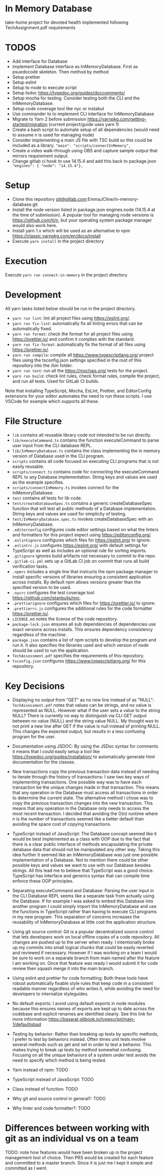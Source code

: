 # In Memory Database

take-home project for devoted health implemented following TechAssignment.pdf requirements

# TODOS

- Add interface for Database
- Implement Database interface as InMemoryDatabase. First as psuedocode skeleton. Then method by method
- Setup prettier
- Setup eslint
- Setup ts-node to execute script
- Setup tsdoc https://typedoc.org/guides/doccomments/
- Setup mocha for testing. Consider testing both the CLI and the InMemoryDatabase.
- Setup code coverage tool like nyc or instabul
- Use commander to to implement CLI interface for InMemoryDatabase
- Migrate to Yarn 2 before submission https://yarnpkg.com/getting-started/migration (current project/guide uses yarn 1)
- Create a bash script to automate setup of all dependencies (would need to assume n is used for managing node)
- Consider implementing a main JS file with TSC build so this could be included as a library. `"main": "scripts/connectInMemory",`
- Create a video walk-through using OBS and capture sample output that mirrors requirement output.
- Change gitlab ci hook to use 14.15.4 and add this back to package.json `	"engines": { "node": "14.15.4"},`

# Setup

- Clone this repository git@gitlab.com:EmmaJCline/in-memory-database.git
- Install the node version listed in package.json engines.node (14.15.4 at the time of submission). A popular tool for managing node versions is https://github.com/tj/n, but your operating system package manager would also work here.
- Install yarn 1.x which will be used as an alternative to npm https://classic.yarnpkg.com/en/docs/install
- Execute `yarn install` in the project directory

# Execution

Execute `yarn run connect-in-memory` in the project directory

# Development

All yarn tasks listed below should be run in the project directory.

- `yarn run lint`: lint all project files using https://eslint.org/.
- `yarn run fix-lint`: automatically fix all linting errors that can be automatically fixed.
- `yarn run format`: check the format for all project files using https://prettier.io/ and confirm it complies with the standard.
- `yarn run fix-format`: automatically fix the format of all files using https://prettier.io/.
- `yarn run compile`: compile all https://www.typescriptlang.org/ project files using the tsconfig.json settings specified in the root of this repository into the /bin folder.
- `yarn run test`: run all the https://mochajs.org/ tests for the project.
- `yarn run build`: check lint rules, check format rules, compile the project, and run all tests. Used for GitLab CI builds.

Note that installing TypeScript, Mocha, EsLint, Prettier, and EditorConfig extensions for your editor automates the need to run these scripts. I use VSCode for example which supports all these.

# File Structure

- `lib` contains all reusable library code not intended to be run directly.
- `lib/executeCommand.ts` contains the function executeCommand to parse user input from the CLI database REPL.
- `lib/InMemoryDatabase.ts` contains the class implementing the in memory version of Database used in the CLI program.
- `scripts` contains all code focused on executing CLI programs that is not easily reusable.
- `scripts/connect.ts` contains code for connecting the executeCommand REPL to any Database implementation. String keys and values are used as the example specifies.
- `scripts/connectInMemory.ts` invokes connect for the InMemoryDatabase.
- `test` contains all tests for lib code.
- `test/createDatabaseSpec.ts` contains a generic createDatabaseSpec function that will test all public methods of a Database implementation. String keys and values are used for simplicity of testing.
- `test/InMemoryDatabase.spec.ts` invokes createDatabaseSpec with an InMemoryDatabase.
- `.editorconfig` configures code editor settings based on what the linters and formatters for this project expect using https://editorconfig.org/.
- `.eslintignore` configures which files for https://eslint.org/ to ignore.
- `.eslintrc.js` configures https://eslint.org/ with default settings for TypeScript as well as includes an optional rule for sorting imports.
- `.gitignore` ignores build artifacts not necessary to commit to the repo.
- `.gitlab-ci.yml` sets up a GitLab CI job on commit that runs all build verification tasks.
- `.npmrc` includes a single line that instructs the npm package manager to install specific versions of libraries ensuring a consistent application across installs. By default npm allows versions greater than the specified version to be used.
- `.nycrc` configures the test coverage tool https://github.com/istanbuljs/nyc.
- `.prettierignore` configures which files for https://prettier.io/ to ignore.
- `.prettierrc.js` configures the additional rules for the code formatter https://prettier.io/.
- `LICENSE.md` notes the license of the code repository.
- `package-lock.json` ensures all sub dependencies of dependencies use exact versions across installs. This ensures dependency consistency regardless of the machine.
- `package.json` contains a list of npm scripts to develop the program and run it. It also specifies the libraries used and which version of node should be used to run the application.
- `TechAssessment.pdf` specifies the requirements of this repository.
- `tsconfig.json` configures https://www.typescriptlang.org/ for this repository.

# Key Decisions

- Displaying no output from "GET" as no new line instead of as "NULL": `TechAssessment.pdf` notes that values can be strings, and no value is represented as NULL. However what if the user sets a value to the string NULL? There is currently no way to distinguish via CLI GET output between no value (NULL) and the string value NULL. My thought was to not print a new line after GET if the value is null instead of printing NULL. This changes the expected output, but results in a less confusing program for the user.
- Documentation using JSDOC: By using the JSDoc syntax for comments it means that I could easily setup a tool like https://typedoc.org/guides/installation/ to automatically generate html documentation for the classes.
- New transactions copy the previous transaction data instead of needing to iterate through the history of transactions: I saw two key ways of implementing transactions. One possible way was to have each transaction be the unique changes made in that transaction. This means that any operation in the Database must access all transactions in order to determine the current state. The alternative method I chose was to copy the previous transaction changes into the new transaction. This means that any operation in the Database only needs to access the most recent transaction. I decided that avoiding the O(n) runtime where n is the number of transactions seemed like a better default than avoiding the space cost of copying transactions.
- TypeScript instead of JavaScript: The Database concept seemed like it would be best implemented as a class with OOP due to the fact that there is a clear public interface of methods encapsulating the private database data that should not be manipulated any other way. Taking this idea further it seemed like an InMemoryDatabase was just one possible implementation of a Database. Not to mention there could be other possible keys and values we want to use with our Database besides strings. All this lead me to believe that TypeScript was a good choice. TypeScript has interface and generics syntax that can compile time enforce these OOP principles.
- Separating executeCommand and Database: Parsing the user input in the CLI Database REPL seems like a separate task from actually using the Database. If for example I was asked to embed this Database into another program I could simply import the InMemoryDatabase and use the functions in TypeScript rather than having to execute CLI programs in my new program. This separation of concerns increases the reusability of InMemoryDatabase at little cost the application structure.
- Using git source control: Git is a popular decentralized source control that lets developers work on local offline copies of a code repository. All changes are pushed up to the server when ready. I intentionally broke up my commits into small logical chunks that could be easily reverted and reviewed if necessary. However if I was working on a team I would be sure to work on a separate branch from main named after the feature I am working on. Once that feature was ready I would submit it for code review then squash merge it into the main branch.
- Using eslint and prettier for code formatting: Both these tools have robust automatically fixable style rules that keep code in a consistent readable manner regardless of who writes it, while avoiding the need for developers to internalize styleguides.
- No default exports: I avoid using default exports in node modules because this ensures names of exports are kept up to date across the codebase and explicit renames are identified clearly. See this link for more information https://basarat.gitbook.io/typescript/main-1/defaultisbad
- Testing by behavior: Rather than breaking up tests by specific methods, I prefer to test by behaviors instead. Often times unit tests involve several methods such as get and set in order to test a behavior. This makes trying to break up tests by method somewhat confusing. Focusing on all the unique behaviors of a system under test avoids the need to specify which method is being tested.


- Yarn instead of npm: TODO
- TypeScript instead of JavaScript: TODO
- Class instead of function: TODO
- Why git and source control in general?: TODO
- Why linter and code formatter?: TODO

# Differences between working with git as an individual vs on a team

TODO: note how features would have been broken up in the project management tool of choice. Then PRS would be created for each feature and committed to a master branch. Since it is just me I kept it simple and committed as I went.
